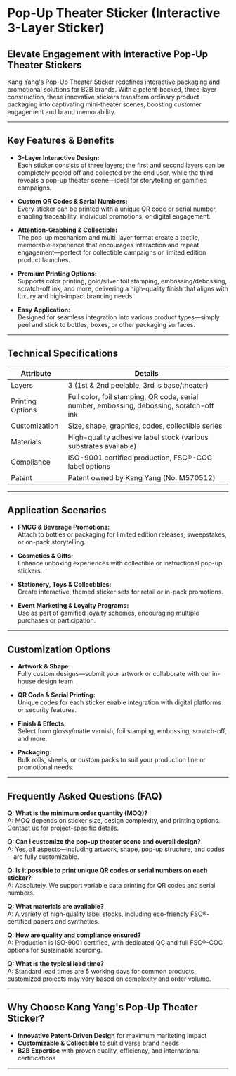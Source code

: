 # Pop-Up Theater Sticker (Interactive 3-Layer Sticker)

## Elevate Engagement with Interactive Pop-Up Theater Stickers

Kang Yang's Pop-Up Theater Sticker redefines interactive packaging and promotional solutions for B2B brands. With a patent-backed, three-layer construction, these innovative stickers transform ordinary product packaging into captivating mini-theater scenes, boosting customer engagement and brand memorability.

---

## Key Features & Benefits

- **3-Layer Interactive Design:**  
  Each sticker consists of three layers; the first and second layers can be completely peeled off and collected by the end user, while the third reveals a pop-up theater scene—ideal for storytelling or gamified campaigns.

- **Custom QR Codes & Serial Numbers:**  
  Every sticker can be printed with a unique QR code or serial number, enabling traceability, individual promotions, or digital engagement.

- **Attention-Grabbing & Collectible:**  
  The pop-up mechanism and multi-layer format create a tactile, memorable experience that encourages interaction and repeat engagement—perfect for collectible campaigns or limited edition product launches.

- **Premium Printing Options:**  
  Supports color printing, gold/silver foil stamping, embossing/debossing, scratch-off ink, and more, delivering a high-quality finish that aligns with luxury and high-impact branding needs.

- **Easy Application:**  
  Designed for seamless integration into various product types—simply peel and stick to bottles, boxes, or other packaging surfaces.

---

## Technical Specifications

| Attribute                      | Details                                        |
|--------------------------------|------------------------------------------------|
| Layers                         | 3 (1st & 2nd peelable, 3rd is base/theater)   |
| Printing Options               | Full color, foil stamping, QR code, serial number, embossing, debossing, scratch-off ink |
| Customization                  | Size, shape, graphics, codes, collectible series|
| Materials                      | High-quality adhesive label stock (various substrates available) |
| Compliance                     | ISO-9001 certified production, FSC®-COC label options |
| Patent                         | Patent owned by Kang Yang (No. M570512)        |

---

## Application Scenarios

- **FMCG & Beverage Promotions:**  
  Attach to bottles or packaging for limited edition releases, sweepstakes, or on-pack storytelling.

- **Cosmetics & Gifts:**  
  Enhance unboxing experiences with collectible or instructional pop-up stickers.

- **Stationery, Toys & Collectibles:**  
  Create interactive, themed sticker sets for retail or in-pack promotions.

- **Event Marketing & Loyalty Programs:**  
  Use as part of gamified loyalty schemes, encouraging multiple purchases or participation.

---

## Customization Options

- **Artwork & Shape:**  
  Fully custom designs—submit your artwork or collaborate with our in-house design team.

- **QR Code & Serial Printing:**  
  Unique codes for each sticker enable integration with digital platforms or security features.

- **Finish & Effects:**  
  Select from glossy/matte varnish, foil stamping, embossing, scratch-off, and more.

- **Packaging:**  
  Bulk rolls, sheets, or custom packs to suit your production line or promotional needs.

---

## Frequently Asked Questions (FAQ)

**Q: What is the minimum order quantity (MOQ)?**  
A: MOQ depends on sticker size, design complexity, and printing options. Contact us for project-specific details.

**Q: Can I customize the pop-up theater scene and overall design?**  
A: Yes, all aspects—including artwork, shape, pop-up structure, and codes—are fully customizable.

**Q: Is it possible to print unique QR codes or serial numbers on each sticker?**  
A: Absolutely. We support variable data printing for QR codes and serial numbers.

**Q: What materials are available?**  
A: A variety of high-quality label stocks, including eco-friendly FSC®-certified papers and synthetics.

**Q: How are quality and compliance ensured?**  
A: Production is ISO-9001 certified, with dedicated QC and full FSC®-COC options for sustainable sourcing.

**Q: What is the typical lead time?**  
A: Standard lead times are 5 working days for common products; customized projects may vary based on complexity and order volume.

---

## Why Choose Kang Yang's Pop-Up Theater Sticker?

- **Innovative Patent-Driven Design** for maximum marketing impact
- **Customizable & Collectible** to suit diverse brand needs
- **B2B Expertise** with proven quality, efficiency, and international certifications

---